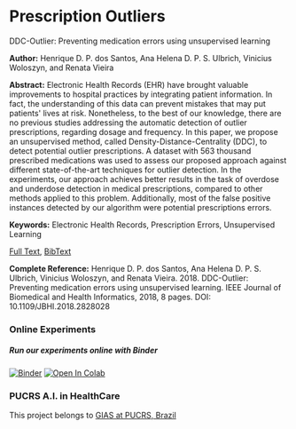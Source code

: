# Prescription Outliers
DDC-Outlier: Preventing medication errors using unsupervised learning

**Author:** Henrique D. P. dos Santos, Ana Helena D. P. S. Ulbrich, Vinicius Woloszyn, and Renata Vieira

**Abstract:** Electronic Health Records (EHR) have brought valuable improvements to hospital practices by integrating patient information. In fact, the understanding of this data can prevent mistakes that may put patients' lives at risk. Nonetheless, to the best of our knowledge, there are no previous studies addressing the automatic detection of outlier prescriptions, regarding dosage and frequency. In this paper, we propose an unsupervised method, called Density-Distance-Centrality (DDC), to detect potential outlier prescriptions. A dataset with 563 thousand prescribed medications was used to assess our proposed approach against different state-of-the-art techniques for outlier detection. In the experiments, our approach achieves better results in the task of overdose and underdose detection in medical prescriptions, compared to other methods applied to this problem. Additionally, most of the false positive instances detected by our algorithm were potential prescriptions errors.

**Keywords:** Electronic Health Records, Prescription Errors, Unsupervised Learning

[Full Text](https://ieeexplore.ieee.org/document/8340108), [BibText](https://raw.githubusercontent.com/nlp-pucrs/prescription-outliers/master/santos2018ddc.bib)

**Complete Reference:** Henrique D. P. dos Santos, Ana Helena D. P. S. Ulbrich, Vinicius Woloszyn, and Renata Vieira. 2018. DDC-Outlier: Preventing medication errors using unsupervised learning. IEEE Journal of Biomedical and Health Informatics, 2018, 8 pages. DOI: 10.1109/JBHI.2018.2828028

### Online Experiments
##### Run our experiments online with Binder
[![Binder](https://mybinder.org/badge.svg)](https://mybinder.org/v2/gh/nlp-pucrs/prescription-outliers/master)
[![Open In Colab](https://colab.research.google.com/assets/colab-badge.svg)](https://colab.research.google.com/github/nlp-pucrs/prescription-outliers/blob/master/2_all_parameter_search.ipynb)

### PUCRS A.I. in HealthCare
This project belongs to [GIAS at PUCRS, Brazil](http://www.inf.pucrs.br/ia-saude/)
